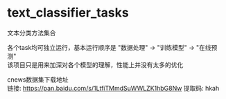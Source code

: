# text_classifier_tasks
文本分类方法集合

各个task均可独立运行，基本运行顺序是 "数据处理" -> "训练模型" -> "在线预测"<br>
该项目只是用来加深对各个模型的理解，性能上并没有太多的优化

cnews数据集下载地址<br>
链接: https://pan.baidu.com/s/1LtfiTMmdSuWWLZK1hbG8Nw 提取码: hkah
